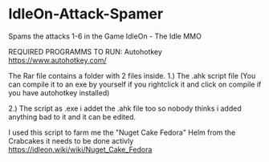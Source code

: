 # IdleOn-Attack-Spamer

Spams the attacks 1-6 in the Game IdleOn - The Idle MMO

REQUIRED PROGRAMMS TO RUN: Autohotkey
https://www.autohotkey.com/


The Rar file contains a folder with 2 files inside.
1.) The .ahk script file (You can compile it to an exe by yourself if you rightclick it and click on compile if you have autohotkey installed)

2.) The script as .exe i addet the .ahk file too so nobody thinks i added anything bad to it and it can be edited.



I used this script to farm me the "Nuget Cake Fedora" Helm from the Crabcakes it needs to be done activly
https://idleon.wiki/wiki/Nuget_Cake_Fedora

